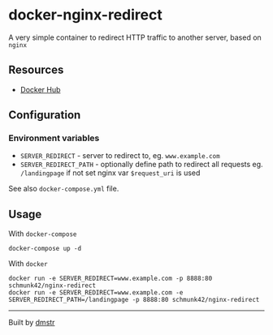 # docker-nginx-redirect

A very simple container to redirect HTTP traffic to another server, based on `nginx`

## Resources

- [Docker Hub](https://hub.docker.com/r/schmunk42/nginx-redirect/)

## Configuration

### Environment variables

- `SERVER_REDIRECT` - server to redirect to, eg. `www.example.com`
- `SERVER_REDIRECT_PATH` - optionally define path to redirect all requests eg. `/landingpage`
   if not set nginx var `$request_uri` is used


See also `docker-compose.yml` file.

## Usage

With `docker-compose`

    docker-compose up -d
    
With `docker`    

    docker run -e SERVER_REDIRECT=www.example.com -p 8888:80 schmunk42/nginx-redirect
    docker run -e SERVER_REDIRECT=www.example.com -e SERVER_REDIRECT_PATH=/landingpage -p 8888:80 schmunk42/nginx-redirect

---

Built by [dmstr](http://diemeisterei.de)
